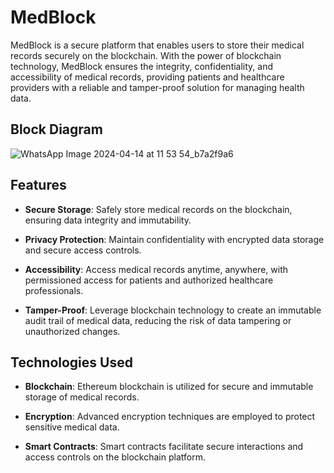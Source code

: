 # MedBlock

MedBlock is a secure platform that enables users to store their medical records securely on the blockchain. With the power of blockchain technology, MedBlock ensures the integrity, confidentiality, and accessibility of medical records, providing patients and healthcare providers with a reliable and tamper-proof solution for managing health data.

## Block Diagram

![WhatsApp Image 2024-04-14 at 11 53 54_b7a2f9a6](https://github.com/Adii2202/MediLocker/assets/131331573/37fc07cd-3e46-4ff1-9608-9ebd6a0c33f0)

## Features

- **Secure Storage**: Safely store medical records on the blockchain, ensuring data integrity and immutability.
  
- **Privacy Protection**: Maintain confidentiality with encrypted data storage and secure access controls.

- **Accessibility**: Access medical records anytime, anywhere, with permissioned access for patients and authorized healthcare professionals.

- **Tamper-Proof**: Leverage blockchain technology to create an immutable audit trail of medical data, reducing the risk of data tampering or unauthorized changes.

## Technologies Used

- **Blockchain**: Ethereum blockchain is utilized for secure and immutable storage of medical records.
  
- **Encryption**: Advanced encryption techniques are employed to protect sensitive medical data.

- **Smart Contracts**: Smart contracts facilitate secure interactions and access controls on the blockchain platform.

